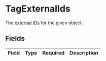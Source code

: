 # TagExternalIds

The [external IDs](https://developers.samsara.com/docs/external-ids) for the given object.


## Fields

| Field       | Type        | Required    | Description |
| ----------- | ----------- | ----------- | ----------- |
